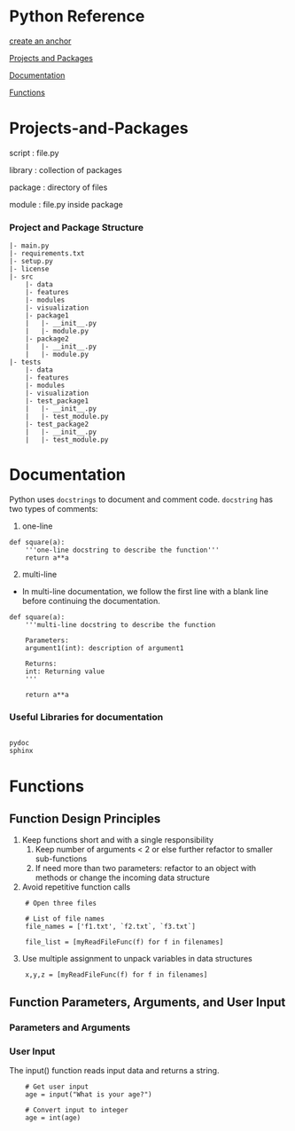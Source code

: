 # Python Reference

[create an anchor](#anchors-in-markdown)

[Projects and Packages](##Projects-and-Packages)

[Documentation](#Documentation)

[Functions](#Functions)

# Projects-and-Packages

script
: file.py

library
: collection of packages

package
: directory of files

module
: file.py inside package

### Project and Package Structure
````
|- main.py
|- requirements.txt
|- setup.py
|- license
|- src
    |- data
    |- features
    |- modules
    |- visualization
    |- package1
    |   |- __init__.py
    |   |- module.py
    |- package2
    |   |- __init__.py
    |   |- module.py
|- tests
    |- data
    |- features
    |- modules
    |- visualization
    |- test_package1
    |   |- __init__.py
    |   |- test_module.py
    |- test_package2
    |   |- __init__.py
    |   |- test_module.py

````

# Documentation
Python uses `docstrings` to document and comment code. `docstring` has two types of comments:

1. one-line
```buildoutcfg
def square(a):
    '''one-line docstring to describe the function'''
    return a**a
```

2. multi-line
- In multi-line documentation, we follow the first line with a blank line before continuing the documentation.

```buildoutcfg
def square(a):
    '''multi-line docstring to describe the function
    
    Parameters:
    argument1(int): description of argument1

    Returns:
    int: Returning value
    '''

    return a**a
```

### Useful Libraries for documentation
```buildoutcfg

pydoc
sphinx

```

# Functions

## Function Design Principles

1. Keep functions short and with a single responsibility
   1. Keep number of arguments < 2 or else further refactor to smaller sub-functions
   2. If need more than two parameters: refactor to an object with methods or change the incoming data structure
2. Avoid repetitive function calls
```buildoutcfg
    # Open three files
    
    # List of file names
    file_names = ['f1.txt', `f2.txt`, `f3.txt`]
    
    file_list = [myReadFileFunc(f) for f in filenames]
```
3. Use multiple assignment to unpack variables in data structures
```buildoutcfg
    x,y,z = [myReadFileFunc(f) for f in filenames]
```


## Function Parameters, Arguments, and User Input

### Parameters and Arguments


### User Input
The input() function reads input data and returns a string.

```buildoutcfg
    # Get user input
    age = input("What is your age?")
    
    # Convert input to integer
    age = int(age)
```





